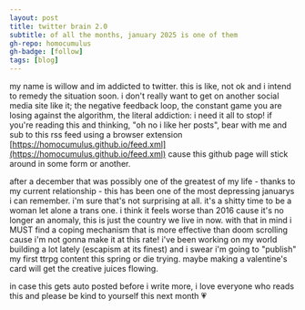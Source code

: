 ```yaml
---
layout: post
title: twitter brain 2.0
subtitle: of all the months, january 2025 is one of them
gh-repo: homocumulus
gh-badge: [follow]
tags: [blog]
---
```

my name is willow and im addicted to twitter. this is like, not ok and i intend to remedy the situation soon. i don't really want to get on another social media site like it; the negative feedback loop, the constant game you are losing against the algorithm, the literal addiction: i need it all to stop! if you're reading this and thinking, "oh no i like her posts", bear with me and sub to this rss feed using a browser extension  [https://homocumulus.github.io/feed.xml](https://homocumulus.github.io/feed.xml) cause this github page will stick around in some form or another.

after a december that was possibly one of the greatest of my life - thanks to my current relationship - this has been one of the most depressing januarys i can remember. i'm sure that's not surprising at all. it's a shitty time to be a woman let alone a trans one. i think it feels worse than 2016 cause it's no longer an anomaly, this is just the country we live in now. with that in mind i MUST find a coping mechanism that is more effective than doom scrolling cause i'm not gonna make it at this rate! i've been working on my world building a lot lately (escapism at its finest) and i swear i'm going to "publish" my first ttrpg content this spring or die trying. maybe making a valentine's card will get the creative juices flowing.

in case this gets auto posted before i write more, i love everyone who reads this and please be kind to yourself this next month 💗
